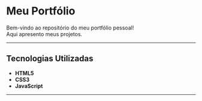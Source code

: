 #  Meu Portfólio

Bem-vindo ao repositório do meu portfólio pessoal!  
Aqui apresento meus projetos.

---

##  Tecnologias Utilizadas
- **HTML5**  
- **CSS3**  
- **JavaScript**  
---
